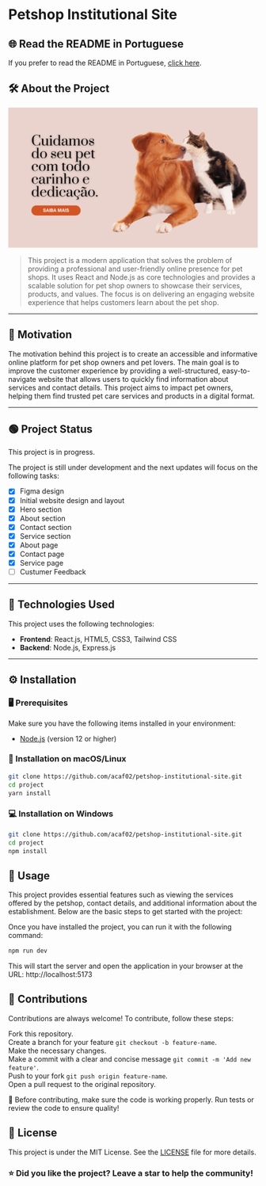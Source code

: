 # Petshop Institutional Site

## 🌐 Read the README in Portuguese

If you prefer to read the README in Portuguese, [click here](README-pt.md).


## 🛠️ About the Project

![Sample Image](About.png)

> This project is a modern application that solves the problem of providing a professional and user-friendly online presence for pet shops. It uses React and Node.js as core technologies and provides a scalable solution for pet shop owners to showcase their services, products, and values. The focus is on delivering an engaging website experience that helps customers learn about the pet shop.

---
## 🎯 Motivation

The motivation behind this project is to create an accessible and informative online platform for pet shop owners and pet lovers. The main goal is to improve the customer experience by providing a well-structured, easy-to-navigate website that allows users to quickly find information about services and contact details. This project aims to impact pet owners, helping them find trusted pet care services and products in a digital format.

---
## 🟢 Project Status

This project is in progress.

The project is still under development and the next updates will focus on the following tasks:

- [x] Figma design
- [x] Initial website design and layout
- [x] Hero section
- [x] About section
- [x] Contact section
- [x] Service section
- [x] About page
- [x] Contact page
- [x] Service page
- [ ] Custumer Feedback

---

## 🧰 Technologies Used

This project uses the following technologies:

- **Frontend**: React.js, HTML5, CSS3, Tailwind CSS
- **Backend**: Node.js, Express.js

---

## ⚙️ Installation

### 🖥️ Prerequisites

Make sure you have the following items installed in your environment:

- [Node.js](https://nodejs.org) (version 12 or higher)

### 🔧 Installation on macOS/Linux

```bash
git clone https://github.com/acaf02/petshop-institutional-site.git
cd project
yarn install

```

### 💻 Installation on Windows

```bash
git clone https://github.com/acaf02/petshop-institutional-site.git
cd project
npm install

```

## 🚀 Usage

This project provides essential features such as viewing the services offered by the petshop, contact details, and additional information about the establishment. Below are the basic steps to get started with the project:

Once you have installed the project, you can run it with the following command:
```bash
npm run dev

```
This will start the server and open the application in your browser at the URL: http://localhost:5173

## 🤝 Contributions

Contributions are always welcome! To contribute, follow these steps:

Fork this repository.<br>
Create a branch for your feature `git checkout -b feature-name`.<br>
Make the necessary changes.<br>
Make a commit with a clear and concise message `git commit -m 'Add new feature'`.<br>
Push to your fork `git push origin feature-name`.<br>
Open a pull request to the original repository.<br>

🔄 Before contributing, make sure the code is working properly. Run tests or review the code to ensure quality!

## 📜 License

This project is under the MIT License. See the [LICENSE](LICENSE) file for more details.

### ⭐ Did you like the project? Leave a star to help the community!
